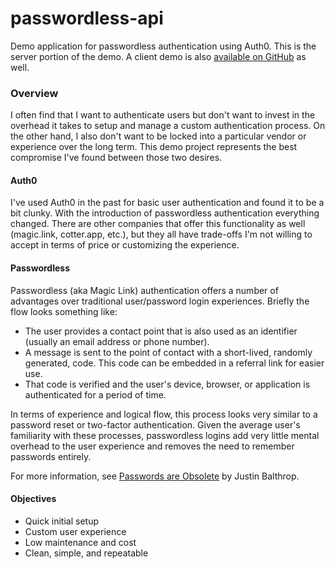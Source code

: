 # passwordless-api
Demo application for passwordless authentication using Auth0.  This is the server portion of the demo.  A client demo is also [available on GitHub](https://github.com/mhuensch/passwordless-web) as well.

### Overview
I often find that I want to authenticate users but don't want to invest in the overhead it takes to setup and manage a custom authentication process.  On the other hand, I also don't want to be locked into a particular vendor or experience over the long term.  This demo project represents the best compromise I've found between those two desires.

#### Auth0
I've used Auth0 in the past for basic user authentication and found it to be a bit clunky.  With the introduction of passwordless authentication everything changed.  There are other companies that offer this functionality as well (magic.link, cotter.app, etc.), but they all have trade-offs I'm not willing to accept in terms of price or customizing the experience.

#### Passwordless
Passwordless (aka Magic Link) authentication offers a number of advantages over traditional user/password login experiences.  Briefly the flow looks something like:

* The user provides a contact point that is also used as an identifier (usually an email address or phone number).
* A message is sent to the point of contact with a short-lived, randomly generated, code.  This code can be embedded in a referral link for easier use.
* That code is verified and the user's device, browser, or application is authenticated for a period of time.

In terms of experience and logical flow, this process looks very similar to a password reset or two-factor authentication.  Given the average user's familiarity with these processes, passwordless logins add very little mental overhead to the user experience and removes the need to remember passwords entirely.

For more information, see [Passwords are Obsolete](https://medium.com/@ninjudd/passwords-are-obsolete-9ed56d483eb) by Justin Balthrop.

#### Objectives
* Quick initial setup
* Custom user experience
* Low maintenance and cost
* Clean, simple, and repeatable
